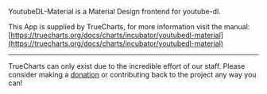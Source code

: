 YoutubeDL-Material is a Material Design frontend for youtube-dl.

This App is supplied by TrueCharts, for more information visit the manual: [https://truecharts.org/docs/charts/incubator/youtubedl-material](https://truecharts.org/docs/charts/incubator/youtubedl-material)

---

TrueCharts can only exist due to the incredible effort of our staff.
Please consider making a [donation](https://truecharts.org/docs/about/sponsor) or contributing back to the project any way you can!
